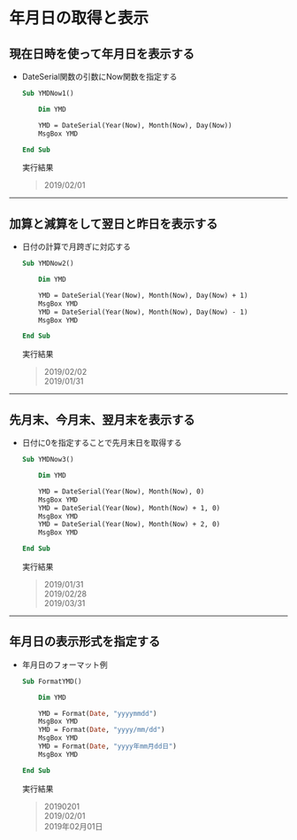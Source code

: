 # 年月日の取得と表示

## 現在日時を使って年月日を表示する

* DateSerial関数の引数にNow関数を指定する

  ```vb
  Sub YMDNow1()

      Dim YMD

      YMD = DateSerial(Year(Now), Month(Now), Day(Now))
      MsgBox YMD

  End Sub
  ```

  実行結果

  > 2019/02/01

***

## 加算と減算をして翌日と昨日を表示する

* 日付の計算で月跨ぎに対応する

  ```vb
  Sub YMDNow2()

      Dim YMD

      YMD = DateSerial(Year(Now), Month(Now), Day(Now) + 1)
      MsgBox YMD
      YMD = DateSerial(Year(Now), Month(Now), Day(Now) - 1)
      MsgBox YMD

  End Sub
  ```

  実行結果

  > 2019/02/02  
    2019/01/31

***

## 先月末、今月末、翌月末を表示する

* 日付に0を指定することで先月末日を取得する

  ```vb
  Sub YMDNow3()

      Dim YMD

      YMD = DateSerial(Year(Now), Month(Now), 0)
      MsgBox YMD
      YMD = DateSerial(Year(Now), Month(Now) + 1, 0)
      MsgBox YMD
      YMD = DateSerial(Year(Now), Month(Now) + 2, 0)
      MsgBox YMD

  End Sub
  ```

  実行結果

  > 2019/01/31  
    2019/02/28  
    2019/03/31

***

## 年月日の表示形式を指定する

* 年月日のフォーマット例

  ```vb
  Sub FormatYMD()

      Dim YMD

      YMD = Format(Date, "yyyymmdd")
      MsgBox YMD
      YMD = Format(Date, "yyyy/mm/dd")
      MsgBox YMD
      YMD = Format(Date, "yyyy年mm月dd日")
      MsgBox YMD

  End Sub
  ```

  実行結果

  > 20190201  
    2019/02/01  
    2019年02月01日
